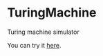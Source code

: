 # TuringMachine
Turing machine simulator

You can try it [here](http://melihovv.github.io/TuringMachine/).
